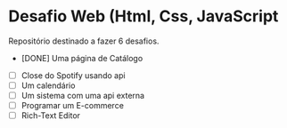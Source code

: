 # Desafio Web (Html, Css, JavaScript
Repositório destinado a fazer 6 desafios.

- [DONE] Uma página de Catálogo           
- [ ] Close do Spotify usando api      
- [ ] Um calendário                    
- [ ] Um sistema com uma api externa    
- [ ] Programar um E-commerce          
- [ ] Rich-Text Editor                

